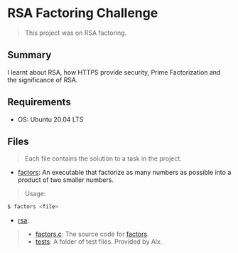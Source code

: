 # RSA Factoring Challenge

> This project was on RSA factoring.

## Summary

I learnt about RSA, how HTTPS provide security, Prime Factorization and the significance of RSA.

## Requirements

- OS: Ubuntu 20.04 LTS

## Files

> Each file contains the solution to a task in the project.

- [factors](https://github.com/Ebube-Ochemba/RSA-Factoring-Challenge/blob/master/factors): An executable that factorize as many numbers as possible into a product of two smaller numbers.
> Usage:
```sh
$ factors <file>
```
- [rsa](https://github.com/Ebube-Ochemba/RSA-Factoring-Challenge/blob/master/rsa):

> - [factors.c](https://github.com/Ebube-Ochemba/RSA-Factoring-Challenge/blob/master/factors.c): The source code for [factors]().
> - [tests](): A folder of test files. Provided by Alx.
